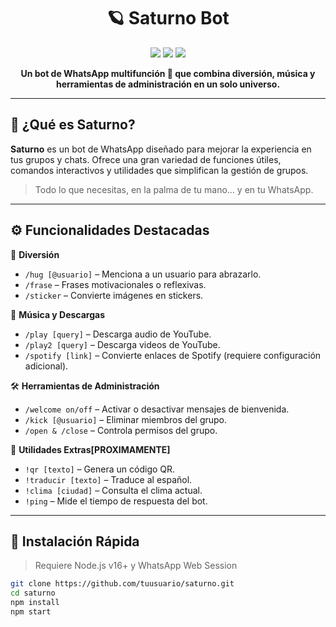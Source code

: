 <h1 align="center">
  🪐 Saturno Bot
</h1>

<p align="center">
  <img src="https://img.shields.io/badge/WhatsApp-Bot-25D366?style=for-the-badge&logo=whatsapp&logoColor=white" />
  <img src="https://img.shields.io/badge/Node.js-powered-339933?style=for-the-badge&logo=node.js&logoColor=white" />
  <img src="https://img.shields.io/github/license/tuusuario/saturno?style=for-the-badge" />
</p>

<p align="center">
  <strong>Un bot de WhatsApp multifunción 🌌 que combina diversión, música y herramientas de administración en un solo universo.</strong>
</p>

---

## 🌟 ¿Qué es Saturno?

**Saturno** es un bot de WhatsApp diseñado para mejorar la experiencia en tus grupos y chats. Ofrece una gran variedad de funciones útiles, comandos interactivos y utilidades que simplifican la gestión de grupos.

> Todo lo que necesitas, en la palma de tu mano… y en tu WhatsApp.

---

## ⚙️ Funcionalidades Destacadas

🎉 **Diversión**
- `/hug [@usuario]` – Menciona a un usuario para abrazarlo.
- `/frase` – Frases motivacionales o reflexivas.
- `/sticker` – Convierte imágenes en stickers.

🎵 **Música y Descargas**
- `/play [query]` – Descarga audio de YouTube.
- `/play2 [query]` – Descarga videos de YouTube.
- `/spotify [link]` – Convierte enlaces de Spotify (requiere configuración adicional).

🛠️ **Herramientas de Administración**
- `/welcome on/off` – Activar o desactivar mensajes de bienvenida.
- `/kick [@usuario]` – Eliminar miembros del grupo.
- `/open & /close` – Controla permisos del grupo.

🧠 **Utilidades Extras[PROXIMAMENTE]**
- `!qr [texto]` – Genera un código QR.
- `!traducir [texto]` – Traduce al español.
- `!clima [ciudad]` – Consulta el clima actual.
- `!ping` – Mide el tiempo de respuesta del bot.

---

## 🚀 Instalación Rápida

> Requiere Node.js v16+ y WhatsApp Web Session

```bash
git clone https://github.com/tuusuario/saturno.git
cd saturno
npm install
npm start
